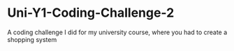 # Uni-Y1-Coding-Challenge-2
A coding challenge I did for my university course, where you had to create a shopping system
